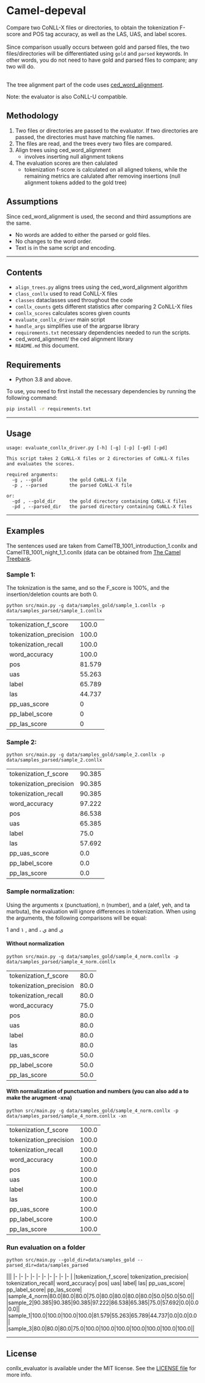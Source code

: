 # Camel-depeval

Compare two CoNLL-X files or directories, to obtain the tokenization F-score and POS tag accuracy, as well as the LAS, UAS, and label scores.<br><br>
Since comparison usually occurs between gold and parsed files, the two files/directories will be differentiated using `gold` and `parsed` keywords. In other words, you do not need to have gold and parsed files to compare; any two will do.<br><br>

The tree alignment part of the code uses <a href="https://github.com/CAMeL-Lab/ced_word_alignment">ced_word_alignment</a>.

Note: the evaluator is also CoNLL-U compatible.

## Methodology
<ol>
<li>Two files or directories are passed to the evaluator. If two directories are passed, the directories must have matching file names.</li>
<li>The files are read, and the trees every two files are compared.</li>
<li>Align trees using ced_word_alignment
<ul><li>involves inserting null alignment tokens</li></ul>
</li>
<li>The evaluation scores are then calulated
<ul><li>tokenization f-score is calculated on all aligned tokens, while the remaining metrics are calulated after removing insertions (null alignment tokens added to the gold tree)</li></ul>
</li>
</ol>




## Assumptions
Since ced_word_alignment is used, the second and third assumptions are the same.
- No words are added to either the parsed or gold files.
- No changes to the word order.
- Text is in the same script and encoding.

---

## Contents

- `align_trees.py` aligns trees using the ced_word_alignment algorithm
- `class_conllx` used to read CoNLL-X files
- `classes` dataclasses used throughout the code
- `conllx_counts` gets different statistics after comparing 2 CoNLL-X files
- `conllx_scores` calculates scores given counts
- `evaluate_conllx_driver` main script
- `handle_args` simplifies use of the argparse library
- `requirements.txt` necessary dependencies needed to run the scripts.
- ced_word_alignment/ the ced alignment library
- `README.md` this document.

## Requirements

- Python 3.8 and above.

To use, you need to first install the necessary dependencies by running the following command:

```bash
pip install -r requirements.txt
```

---

## Usage

```text
usage: evaluate_conllx_driver.py [-h] [-g] [-p] [-gd] [-pd]

This script takes 2 CoNLL-X files or 2 directories of CoNLL-X files and evaluates the scores.

required arguments:
  -g , --gold          the gold CoNLL-X file
  -p , --parsed        the parsed CoNLL-X file

or:
  -gd , --gold_dir     the gold directory containing CoNLL-X files
  -pd , --parsed_dir   the parsed directory containing CoNLL-X files
```

---

## Examples

The sentences used are taken from CamelTB_1001_introduction_1.conllx and CamelTB_1001_night_1_1.conllx (data can be obtained from <a href="http://treebank.camel-lab.com/">The Camel Treebank</a>.

### Sample 1:
The toknization is the same, and so the F_score is 100%, and the insertion/deletion counts are both 0. <br>
```text
python src/main.py -g data/samples_gold/sample_1.conllx -p data/samples_parsed/sample_1.conllx
```
|||
|- |- |
| tokenization_f_score |      100.0 |
| tokenization_precision |    100.0 |
| tokenization_recall |       100.0 |
| word_accuracy |             100.0 |
| pos |                      81.579 |
| uas |                      55.263 |
| label |                    65.789 |
| las |                      44.737 |
| pp_uas_score |                  0 |
| pp_label_score |                0 |
| pp_las_score |                  0 |


### Sample 2:

```text
python src/main.py -g data/samples_gold/sample_2.conllx -p data/samples_parsed/sample_2.conllx
```
|||
|- |- |
| tokenization_f_score |      90.385 |
| tokenization_precision |    90.385 |
| tokenization_recall |       90.385 |
| word_accuracy |             97.222 |
| pos |                       86.538 |
| uas |                       65.385 |
| label |                       75.0 |
| las |                       57.692 |
| pp_uas_score |                 0.0 |
| pp_label_score |               0.0 |
| pp_las_score |                 0.0 |

### Sample normalization:

Using the arguments x (punctuation), n (number), and a (alef, yeh, and ta marbuta), the evaluation will ignore differences in tokenization. When using the arguments, the following comparisons will be equal:

1 and ١
, and ،
ي and ى

#### Without normalization
```text
python src/main.py -g data/samples_gold/sample_4_norm.conllx -p data/samples_parsed/sample_4_norm.conllx 
```
|||
|- |- |
| tokenization_f_score |      80.0 |
| tokenization_precision |    80.0 |
| tokenization_recall |       80.0 |
| word_accuracy |             75.0 |
| pos |                       80.0 |
| uas |                       80.0 |
| label |                     80.0 |
| las |                       80.0 |
| pp_uas_score |              50.0 |
| pp_label_score |            50.0 |
| pp_las_score |              50.0 |

#### With normalization of punctuation and numbers (you can also add a to make the arugment -xna)
```text
python src/main.py -g data/samples_gold/sample_4_norm.conllx -p data/samples_parsed/sample_4_norm.conllx -xn
```
|||
|- |- |
| tokenization_f_score |      100.0 |
| tokenization_precision |    100.0 |
| tokenization_recall |       100.0 |
| word_accuracy |             100.0 |
| pos |                       100.0 |
| uas |                       100.0 |
| label |                     100.0 |
| las |                       100.0 |
| pp_uas_score |              100.0 |
| pp_label_score |            100.0 |
| pp_las_score |              100.0 |


### Run evaluation on a folder
```text
python src/main.py --gold_dir=data/samples_gold --parsed_dir=data/samples_parsed
```
|||
|- |- |- |- |- |- |- |- |- |- |
|tokenization_f_score| tokenization_precision| tokenization_recall| word_accuracy| pos| uas| label| las| pp_uas_score| pp_label_score| pp_las_score|
|sample\_4\_norm|80\.0|80\.0|80\.0|75\.0|80\.0|80\.0|80\.0|80\.0|50\.0|50\.0|50\.0||
|sample\_2|90\.385|90\.385|90\.385|97\.222|86\.538|65\.385|75\.0|57\.692|0\.0|0\.0|0\.0||
|sample\_1|100\.0|100\.0|100\.0|100\.0|81\.579|55\.263|65\.789|44\.737|0\.0|0\.0|0\.0||
|sample\_3|80\.0|80\.0|80\.0|75\.0|100\.0|100\.0|100\.0|100\.0|100\.0|100\.0|100\.0||

---


## License

conllx_evaluator is available under the MIT license.
See the [LICENSE file](/LICENSE) for more info.